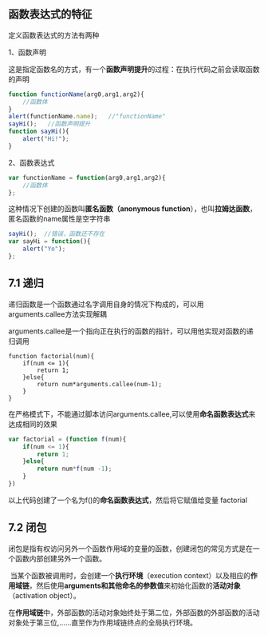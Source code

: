 ## 函数表达式的特征

定义函数表达式的方法有两种

1、函数声明

​	这是指定函数名的方式，有一个**函数声明提升**的过程：在执行代码之前会读取函数的声明

```js
function functionName(arg0,arg1,arg2){
    //函数体
}
alert(functionName.name);   //"functionName"
sayHi();   //函数声明提升
function sayHi(){
    alert("Hi!");
}
```

2、函数表达式

```js
var functionName = function(arg0,arg1,arg2){
    //函数体
};
```

这种情况下创建的函数叫**匿名函数（anonymous function**），也叫**拉姆达函数**，匿名函数的name属性是空字符串

```js
sayHi();  //错误，函数还不存在
var sayHi = function(){
    alert("Yo");
};
```

## 7.1 递归

递归函数是一个函数通过名字调用自身的情况下构成的，可以用arguments.callee方法实现解耦

arguments.callee是一个指向正在执行的函数的指针，可以用他实现对函数的递归调用

```JS
function factorial(num){
    if(num <= 1){
        return 1;
    }else{
        return num*arguments.callee(num-1);
    }
}
```

在严格模式下，不能通过脚本访问arguments.callee,可以使用**命名函数表达式**来达成相同的效果

```js
var factorial = (function f(num){
    if(num <= 1){
        return 1;
    }else{
        return num*f(num -1);
    }
})
```

以上代码创建了一个名为f()的**命名函数表达式**，然后将它赋值给变量 factorial

## 7.2 闭包

​	闭包是指有权访问另外一个函数作用域的变量的函数，创建闭包的常见方式是在一个函数内部创建另外一个函数。

​	当某个函数被调用时，会创建一个**执行环境**（execution context）以及相应的**作用域链**，然后使用**arguments和其他命名的参数值**来初始化函数的**活动对象**（activation object）。

​	在**作用域链**中，外部函数的活动对象始终处于第二位，外部函数的外部函数的活动对象处于第三位,......直至作为作用域链终点的全局执行环境。

​	